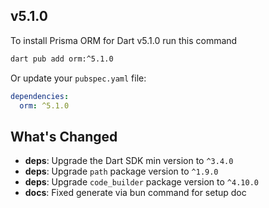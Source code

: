 ## v5.1.0

To install Prisma ORM for Dart v5.1.0 run this command

```bash
dart pub add orm:^5.1.0
```

Or update your `pubspec.yaml` file:

```yaml
dependencies:
  orm: ^5.1.0
```

## What's Changed

- **deps**: Upgrade the Dart SDK min version to `^3.4.0`
- **deps**: Upgrade `path` package version to `^1.9.0`
- **deps**: Upgrade `code_builder` package version to `^4.10.0`
- **docs**: Fixed generate via bun command for setup doc
